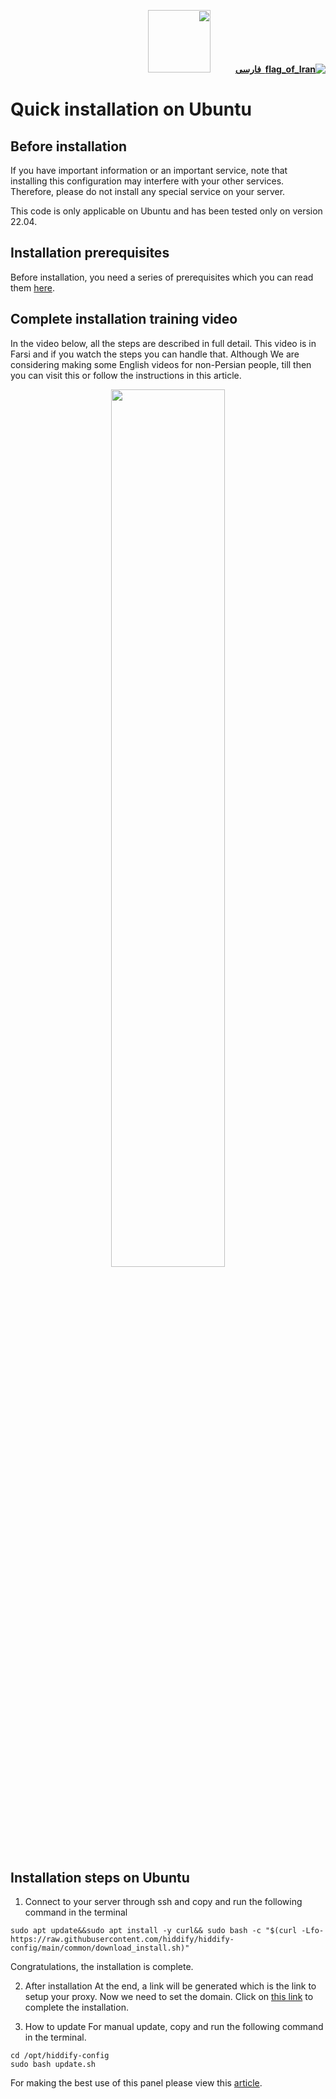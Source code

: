 <div dir="rtl">

[**![flag_of_Iran](https://user-images.githubusercontent.com/125398461/234186932-52f1fa82-52c6-417f-8b37-08fe9250a55f.png) &nbsp;فارسی**](https://github.com/hiddify/hiddify-config/wiki/%D9%86%D8%B5%D8%A8-%D8%B3%D8%B1%DB%8C%D8%B9-%D8%AF%D8%B1-%D8%A7%D9%88%D8%A8%D9%88%D9%86%D8%AA%D9%88)&nbsp;&nbsp;&nbsp;&nbsp;&nbsp;&nbsp;&nbsp;&nbsp;&nbsp;&nbsp;<a href="https://github.com/hiddify/hiddify-config/wiki/All-tutorials-and-videos"><img width="100" src="https://github.com/hiddify/hiddify-config/assets/125398461/8ac5b906-105c-4b98-acf5-0e12e39e33f6" /></a>
</div>

# Quick installation on Ubuntu

## Before installation

If you have important information or an important service, note that installing this configuration may interfere with your other services. Therefore, please do not install any special service on your server.

This code is only applicable on Ubuntu and has been tested only on version 22.04.

## Installation prerequisites
Before installation, you need a series of prerequisites which you can read them [here](https://github.com/hiddify/Hiddify-Server/wiki/Installation-prerequisites). 



## Complete installation training video

In the video below, all the steps are described in full detail. This video is in Farsi and if you watch the steps you can handle that. Although We are considering making some English videos for non-Persian people, till then you can visit this or follow the instructions in this article.

<div align=center>

<a href="https://www.youtube.com/watch?v=_LYFqrXVupI" >
 <img width="60%" src="https://user-images.githubusercontent.com/125398461/229776443-bde03106-275d-4eeb-8f37-a300ed96d55d.png" />
</a>
</div>

## Installation steps on Ubuntu
1. Connect to your server through ssh and copy and run the following command in the terminal

```
sudo apt update&&sudo apt install -y curl&& sudo bash -c "$(curl -Lfo- https://raw.githubusercontent.com/hiddify/hiddify-config/main/common/download_install.sh)"
```

Congratulations, the installation is complete. 


2. After installation
At the end, a link will be generated which is the link to setup your proxy. Now we need to set the domain. Click on [this link](https://github.com/hiddify/hiddify-config/wiki/Guide-for-setting-up-the-domain-and-finalizing-the-installation) to complete the installation.

3. How to update 
For manual update, copy and run the following command in the terminal.

```
cd /opt/hiddify-config
sudo bash update.sh
```

For making the best use of this panel please view this [article](https://github.com/hiddify/hiddify-config/wiki/How-to-configure-Hiddify-Panel-properly).
